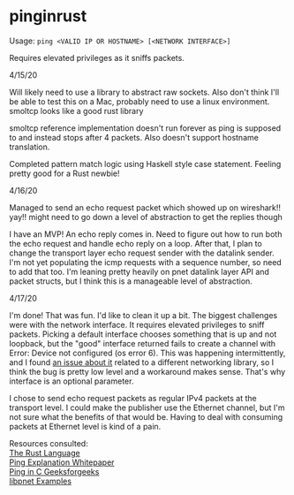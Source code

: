 # pinginrust

Usage: `ping <VALID IP OR HOSTNAME> [<NETWORK INTERFACE>]`
  
Requires elevated privileges as it sniffs packets. 


4/15/20

Will likely need to use a library to abstract raw sockets. Also don't think I'll be able to test this on a Mac, probably need to use a linux environment. smoltcp looks like a good rust library

smoltcp reference implementation doesn't run forever as ping is supposed to and instead stops after 4 packets. Also doesn't support hostname translation. 

Completed pattern match logic using Haskell style case statement. Feeling pretty good for a Rust newbie!


4/16/20

Managed to send an echo request packet which showed up on wireshark!! yay!! might need to go down a level of abstraction to get the replies though

I have an MVP! An echo reply comes in. Need to figure out how to run both the echo request and handle echo reply on a loop. After that, I plan to change the transport layer echo request sender with the datalink sender. I'm not yet populating the icmp requests with a sequence number, so need to add that too. I'm leaning pretty heavily on pnet datalink layer API and packet structs, but I think this is a manageable level of abstraction. 

4/17/20

I'm done! That was fun. I'd like to clean it up a bit. The biggest challenges were with the network interface. It requires elevated privileges to sniff packets. Picking a default interface chooses something that is up and not loopback, but the "good" interface returned fails to create a channel with Error: Device not configured (os error 6). This was happening intermittently, and I found [an issue about it](https://github.com/imsnif/bandwhich/issues/31) related to a different networking library, so I think the bug is pretty low level and a workaround makes sense. That's why interface is an optional parameter. 

I chose to send echo request packets as regular IPv4 packets at the transport level. I could make the publisher use the Ethernet channel, but I'm not sure what the benefits of that would be. Having to deal with consuming packets at Ethernet level is kind of a pain. 

Resources consulted:<br/>
[The Rust Language](https://doc.rust-lang.org/book/index.html)<br/>
[Ping Explanation Whitepaper](http://images.globalknowledge.com/wwwimages/whitepaperpdf/WP_Mays_Ping.pdf)<br/>
[Ping in C Geeksforgeeks](https://www.geeksforgeeks.org/ping-in-c/)<br/>
[libpnet Examples](https://github.com/libpnet/libpnet/tree/master/examples)<br/>




